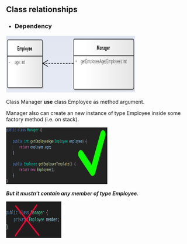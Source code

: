 ## Class relationships
- ### Dependency
<img src="assets/Dependency.png" width="70%" height="155px">

Class Manager **use** class Employee as method argument.

Manager also can create an new instance of type Employee inside some factory method (i.e. on stack).

<img src="assets/right_dependency.png" width="55%" height="155px">

_**But it mustn't contain any member of type Employee**_.

<img src="assets/wrong_dependency.png" width="30%" height="100px">

